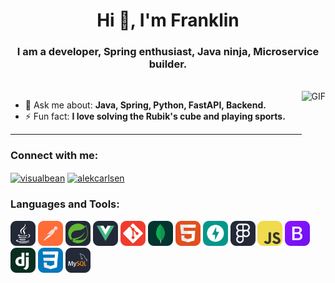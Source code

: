 <h1 align="center">Hi 👋, I'm Franklin</h1>
<h3 align="center">I am a developer, Spring enthusiast, Java ninja, Microservice builder.</h3>
</br>
<img align="right" alt="GIF" height="160px" src="https://media4.giphy.com/media/v1.Y2lkPTc5MGI3NjExaDN0a2E1M21hOGtzbnBqZmNsa3NiaHU2MnlwaDZ6bjJtams5MGN4ZCZlcD12MV9pbnRlcm5hbF9naWZfYnlfaWQmY3Q9Zw/3CJjyy63fqY7rKIDDB/giphy.gif"/>

- 💬 Ask me about: **Java, Spring, Python, FastAPI, Backend.**
- ⚡ Fun fact: **I love solving the Rubik's cube and playing sports.**

---


<p align="left">
<h3 align="left">Connect with me:</h3>
<a href="www.linkedin.com/in/franklin-castañeda-8264a4349" target="blank"><img align="center" src="https://cdn-icons-png.flaticon.com/512/3097/3097011.png" alt="visualbean" height="30" width="30" /></a>
<a href="www.linkedin.com/in/franklin-castañeda-8264a4349" target="blank"><img align="center" src="https://cdn.jsdelivr.net/npm/simple-icons@3.0.1/icons/linkedin.svg" alt="alekcarlsen" height="30" width="40" /></a>
</p>

<h3 align="left">Languages and Tools:</h3>
<p align="left">  
<img src="https://github.com/tandpfun/skill-icons/blob/main/icons/Java-Dark.svg" alt="Java" width="40" height="40"/> 
<img src="https://github.com/tandpfun/skill-icons/blob/main/icons/Postman.svg" alt="Postman" width="40" height="40"/> 
<img src="https://github.com/tandpfun/skill-icons/blob/main/icons/Spring-Dark.svg" alt="Spring" width="40" height="40"/> 
<img src="https://github.com/tandpfun/skill-icons/blob/main/icons/VueJS-Dark.svg" alt="Vue" width="40" height="40"/> 
<img src="https://github.com/tandpfun/skill-icons/blob/main/icons/Git.svg" alt="Git" width="40" height="40"/> 
<img src="https://github.com/tandpfun/skill-icons/blob/main/icons/MongoDB.svg" alt="Mongo" width="40" height="40"/> 
<img src="https://github.com/tandpfun/skill-icons/blob/main/icons/HTML.svg" alt="HTML" width="40" height="40"/> 
<img src="https://github.com/tandpfun/skill-icons/blob/main/icons/FastAPI.svg" alt="FastAPI" width="40" height="40"/> 
<img src="https://github.com/tandpfun/skill-icons/blob/main/icons/Figma-Dark.svg" alt="Figma" width="40" height="40"/> 
<img src="https://github.com/tandpfun/skill-icons/blob/main/icons/JavaScript.svg" alt="JS" width="40" height="40"/> 
<img src="https://github.com/tandpfun/skill-icons/blob/main/icons/Bootstrap.svg" alt="Bootstrap" width="40" height="40"/> 
<img src="https://github.com/tandpfun/skill-icons/blob/main/icons/Django.svg" alt="Django" width="40" height="40"/> 
<img src="https://github.com/tandpfun/skill-icons/blob/main/icons/CSS.svg" alt="CSS" width="40" height="40"/> 
<img src="https://github.com/tandpfun/skill-icons/blob/main/icons/MySQL-Dark.svg" alt="MYSQL" width="40" height="40"/> 
</p>
